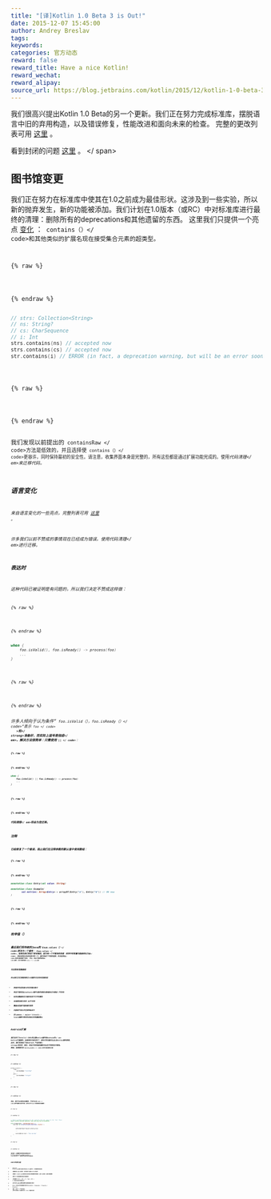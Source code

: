 ```yaml
---
title: "[译]Kotlin 1.0 Beta 3 is Out!"
date: 2015-12-07 15:45:00
author: Andrey Breslav
tags:
keywords:
categories: 官方动态
reward: false
reward_title: Have a nice Kotlin!
reward_wechat:
reward_alipay:
source_url: https://blog.jetbrains.com/kotlin/2015/12/kotlin-1-0-beta-3-is-out/
---
```


我们很高兴提出Kotlin 1.0 Beta的另一个更新。我们正在努力完成标准库，摆脱语言中旧的弃用构造，以及错误修复，性能改进和面向未来的检查。
完整的更改列表可用 [这里](https://youtrack.jetbrains.com/issues/KT?q=%23Major+%23Critical+%23Resolved+-Obsolete+-%7BEclipse+Plugin%7D+resolved+date%3A+2015-11-16+..+2015-11-30) 。<BR/>

看到封闭的问题 [这里](https://youtrack.jetbrains.com/issues/KT?q=%23Major+%23Critical+%23Resolved+-Obsolete+-%7BEclipse+Plugin%7D+resolved+date%3A+2015-11-16+..+2015-11-30) 。<span id =“more-3263”> </ span>
## 图书馆变更

我们正在努力在标准库中使其在1.0之前成为最佳形状。这涉及到一些实验，所以新的抛弃发生，新的功能被添加。我们计划在1.0版本（或RC）中对标准库进行最终的清理：删除所有的deprecations和其他遗留的东西。
这里我们只提供一个亮点 [变化](https://github.com/JetBrains/kotlin/releases/tag/build-1.0.0-beta-3595) ：<code> contains（）</ code>和其他类似的扩展名现在接受集合元素的超类型。

{% raw %}
<p></p>
{% endraw %}

```kotlin
// strs: Collection<String>
// ns: String?
// cs: CharSequence
// i: Int
strs.contains(ns) // accepted now
strs.contains(cs) // accepted now
str.contains(i) // ERROR (in fact, a deprecation warning, but will be an error soon)
 
```

{% raw %}
<p></p>
{% endraw %}

我们发现以前提出的<code> containsRaw </ code>方法是低效的，并且选择使<code> contains（）</ code>更容许，同时保持最初的安全性。请注意，收集界面本身是完整的，所有这些都是通过扩展功能完成的。使用<em>代码清理</ em>来迁移代码。
## 语言变化

来自语言变化的一些亮点，完整列表可用 [这里](https://github.com/JetBrains/kotlin/releases/tag/build-1.0.0-beta-3595) 。<BR/>

许多我们以前不赞成的事情现在已经成为错误。使用<em>代码清理</ em>进行迁移。
### 表达时

这种代码已被证明是有问题的，所以我们决定不赞成这样做：

{% raw %}
<p></p>
{% endraw %}

```kotlin
when {
    foo.isValid(), foo.isReady() -> process(foo)
    ...
}
 
```

{% raw %}
<p></p>
{% endraw %}

许多人倾向于认为条件“<code> foo.isValid（），foo.isReady（）</ code>”表示<code> foo </ code> <strong> <strong> <strong> <strong> <strong> <strong> >和</ strong>准备好，而实际上逗号是指<em>或</ em>。解决方法很简单：只需使用<code> || </ code>：

{% raw %}
<p></p>
{% endraw %}

```kotlin
when {
    foo.isValid() || foo.isReady() -> process(foo)
    ...
}
 
```

{% raw %}
<p></p>
{% endraw %}

代码清理</ em>将会为您迁移。
### 注释

已经修复了一个错误，阻止我们在注释参数的默认值中使用数组：

{% raw %}
<p></p>
{% endraw %}

```kotlin
annotation class Entry(val value: String)
 
annotation class Example(
        val entries: Array<Entry> = arrayOf(Entry("a"), Entry("b")) // OK now
)
 
```

{% raw %}
<p></p>
{% endraw %}

### 枚举值（）

最近我们将传统的Java的<code> Enum.values（）</ code>更改为一个属性：<code> Enum.values </ code>，但现在我们将这个更改推回，因为有一个不愉快的角落：枚举中的常量可能被命名为<code>值</ code>，然后没有办法访问其中的一个。我们考虑了不同的选项，并决定将<code>值</ code>改回功能是最干净的。
所以，现在不推荐使用<code>值</ code>属性，并且不推荐使用<code> values（）</ code>函数。
### 可见性和范围规则

所以我们正在清理和修正小问题的可见性和范围规定

* 受保护的成员被允许在伴随对象中
* 来自子类的非@JvmStatic保护对象的调用对象被标记为错误（不支持）
* 私有设置器现在已被弃用用于打开的属性
* 本地密封类已弃用（从不可用）
* 覆盖设定器不能削弱可视性
* 内部类不再允许在枚举条目中
* 在lambdas / object literals / local函数中使用未初始化的变量被禁止

## Android扩展

我们合并了IntelliJ IDEA的主要Kotlin插件和Android的</ em> Kotlin扩展插件。后者现在已经过时了，因为它的功能可以从主Kotlin插件获得。
此外，我们还添加了对Android <strong>产品风格</ strong>的支持：现在，来自不同风格的属性可以在不同的包中使用。
例如，如果我们在<code> build.gradle </ code>文件中有两种口味：

{% raw %}
<p></p>
{% endraw %}

```kotlin
productFlavors {
    free {
        versionName "1.0-free"
    }
    pro {
        versionName "1.0-pro"
    }
}
 
```

{% raw %}
<p></p>
{% endraw %}

现在，我们可以使用合成属性，不仅可以在<code> main </ code>源代码集中进行布局，还可以为flavor布局使用合成属性：

{% raw %}
<p></p>
{% endraw %}

```kotlin
// Import synthetic properties for the `activity_free.xml` layout in the `free` flavor
import kotlinx.android.synthetic.free.activity_free.versionMarker
 
class FreeActivity : AppCompatActivity() {
    override fun onCreate(savedInstanceState: Bundle?) {
        ...
 
        setContentView(R.layout.activity_free)
 
        ...
 
        versionMarker.text = "Free version"
    }
}
 
```

{% raw %}
<p></p>
{% endraw %}

请注意，主源集合的所有布局现在位于<code> kotlinx.android.synthetic.main </ code>软件包之下，旧的软件包命名约定已被弃用。
## IDE中的新功能


* Android Extensions插件已被合并到主Kotlin插件中，不再需要单独安装
* 创建新的Gradle项目时，我们添加了选择Kotlin的选项：
* 调试器：stacktrace导航现在支持来自内联函数的堆栈帧。还有一些改进，通过内联函数。
* 添加了三个新的属性初始化快速修复：
* 介绍变量（Ctrl + Alt + V / Cmd + Alt + V）现在支持多声明表达式：
* 还允许在lambda或匿名函数中选择容器进行表达：
* Beta 3支持从字符串模板片段引入Variable / Parameter / Property / Function
* 最后，添加了一个实验功能 - 对IDE中的Kotlin脚本文件（.kts）的基本支持

